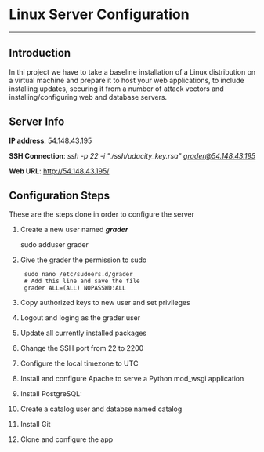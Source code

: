 # Linux Server Configuration

---

## Introduction

In thi project we have to take a baseline installation of a Linux distribution on a virtual machine and prepare it to host your web applications, to include installing updates, securing it from a number of attack vectors and installing/configuring web and database servers.

## Server Info

**IP address**: 54.148.43.195

**SSH Connection**: *ssh -p 22 -i "./ssh/udacity_key.rsa" grader@54.148.43.195*

**Web URL**: http://54.148.43.195/

## Configuration Steps

These are the steps done in order to configure the server

1. Create a new user named ***grader***

	sudo adduser grader
2. Give the grader the permission to sudo

        sudo nano /etc/sudoers.d/grader
        # Add this line and save the file
        grader ALL=(ALL) NOPASSWD:ALL
3. Copy authorized keys to new user and set privileges
4. Logout and loging as the grader user
5. Update all currently installed packages
6. Change the SSH port from 22 to 2200
8. Configure the local timezone to UTC
9. Install and configure Apache to serve a Python mod_wsgi application
10. Install PostgreSQL: 
11. Create a catalog user and databse named catalog
12. Install Git
13. Clone and configure the app

